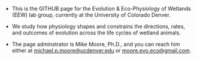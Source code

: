 - This is the GITHUB page for the Evolution & Eco-Physiology of Wetlands (EEW) lab group, currently at the University of Colorado Denver.
  
- We study how physiology shapes and constrains the directions, rates, and outcomes of evolution across the life cycles of wetland animals.
  
- The page adminstrator is Mike Moore, Ph.D., and you can reach him either at michael.p.moore@ucdenver.edu or moore.evo.eco@gmail.com.
